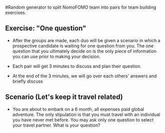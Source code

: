 #Random generator to split NomoFOMO team into pairs for team building exercises.

## Exercise: "One question"

* After the groups are made, each duo will be given a scenario in which a prospective candidate  is waiting for one question from you. The one question that you ultimately decide on is the only piece of information you can use prior to making your decision.

* Each pair will get 3 minutes to discuss and plan their question.

* At the end of the 3 minutes, we will go over each others' answers and briefly discuss













































## Scenario (Let's keep it travel related)
* You are about to embark on a 6 month, all expenses paid global adventure. The only stipulation is that you must travel with an individual you have never met before. You may ask only one question to select your travel partner. What is your question?

